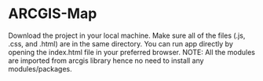 # ARCGIS-Map

Download the project in your local machine. 
Make sure all of the files (.js, .css, and .html) are in the same directory. 
You can run app directly by opening the index.html file in your preferred browser. 
NOTE: All the modules are imported from arcgis library hence no need to install any modules/packages. 
